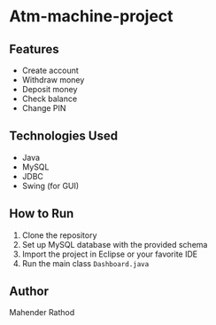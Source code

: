 # Atm-machine-project
## Features
- Create account
- Withdraw money
- Deposit money
- Check balance
- Change PIN

## Technologies Used
- Java
- MySQL
- JDBC
- Swing (for GUI)

## How to Run
1. Clone the repository
2. Set up MySQL database with the provided schema
3. Import the project in Eclipse or your favorite IDE
4. Run the main class `Dashboard.java`

## Author
Mahender Rathod

